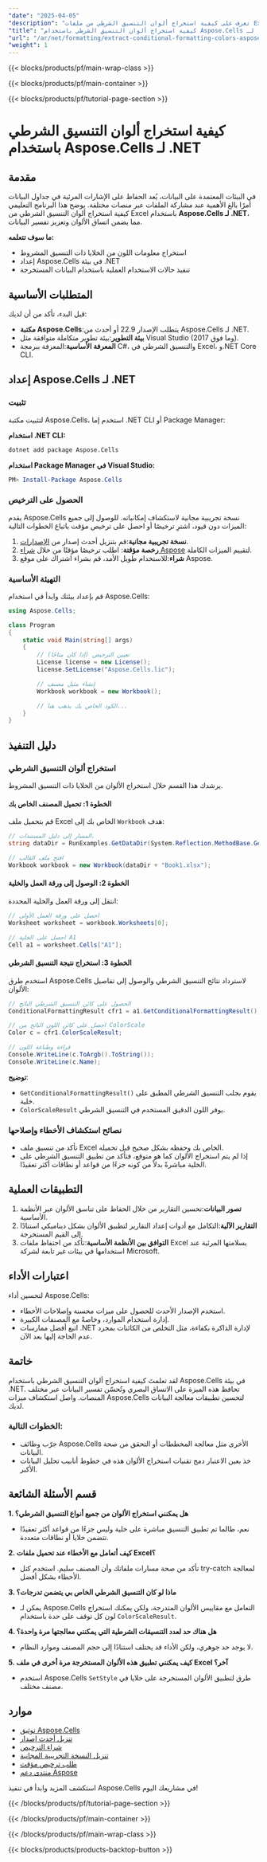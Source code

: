 ```yaml
---
"date": "2025-04-05"
"description": "تعرف على كيفية استخراج ألوان التنسيق الشرطي من ملفات Excel باستخدام Aspose.Cells لـ .NET، مما يضمن الاتساق البصري عبر الأنظمة الأساسية."
"title": "كيفية استخراج ألوان التنسيق الشرطي باستخدام Aspose.Cells لـ .NET"
"url": "/ar/net/formatting/extract-conditional-formatting-colors-aspose-cells-net/"
"weight": 1
---
```


{{< blocks/products/pf/main-wrap-class >}}

{{< blocks/products/pf/main-container >}}

{{< blocks/products/pf/tutorial-page-section >}}


# كيفية استخراج ألوان التنسيق الشرطي باستخدام Aspose.Cells لـ .NET

## مقدمة

في البيئات المعتمدة على البيانات، يُعد الحفاظ على الإشارات المرئية في جداول البيانات أمرًا بالغ الأهمية عند مشاركة الملفات عبر منصات مختلفة. يوضح هذا البرنامج التعليمي كيفية استخراج ألوان التنسيق الشرطي من Excel باستخدام **Aspose.Cells لـ .NET**، مما يضمن اتساق الألوان وتعزيز تفسير البيانات.

**ما سوف تتعلمه:**
- استخراج معلومات اللون من الخلايا ذات التنسيق المشروط
- إعداد Aspose.Cells في بيئة .NET
- تنفيذ حالات الاستخدام العملية باستخدام البيانات المستخرجة

## المتطلبات الأساسية

قبل البدء، تأكد من أن لديك:

- **مكتبة Aspose.Cells**:يتطلب الإصدار 22.9 أو أحدث من Aspose.Cells لـ .NET.
- **بيئة التطوير**:بيئة تطوير متكاملة متوافقة مثل Visual Studio (2017 وما فوق).
- **المعرفة الأساسية**:المعرفة ببرمجة C#، والتنسيق الشرطي في Excel، و.NET Core CLI.

## إعداد Aspose.Cells لـ .NET

### تثبيت

لتثبيت مكتبة Aspose.Cells، استخدم إما .NET CLI أو Package Manager:

**استخدام .NET CLI:**

```bash
dotnet add package Aspose.Cells
```

**استخدام Package Manager في Visual Studio:**

```powershell
PM> Install-Package Aspose.Cells
```

### الحصول على الترخيص

يقدم Aspose.Cells نسخة تجريبية مجانية لاستكشاف إمكانياته. للوصول إلى جميع الميزات دون قيود، اشترِ ترخيصًا أو احصل على ترخيص مؤقت باتباع الخطوات التالية:

1. **نسخة تجريبية مجانية**:قم بتنزيل أحدث إصدار من [الإصدارات](https://releases.aspose.com/cells/net/).
2. **رخصة مؤقتة**: اطلب ترخيصًا مؤقتًا من خلال [شراء Aspose](https://purchase.aspose.com/temporary-license/) لتقييم الميزات الكاملة.
3. **شراء**:للاستخدام طويل الأمد، قم بشراء اشتراك على موقع Aspose.

### التهيئة الأساسية

قم بإعداد بيئتك وابدأ في استخدام Aspose.Cells:

```csharp
using Aspose.Cells;

class Program
{
    static void Main(string[] args)
    {
        // تعيين الترخيص (إذا كان متاحًا)
        License license = new License();
        license.SetLicense("Aspose.Cells.lic");

        // إنشاء مثيل مصنف
        Workbook workbook = new Workbook();

        // الكود الخاص بك يذهب هنا...
    }
}
```

## دليل التنفيذ

### استخراج ألوان التنسيق الشرطي

يرشدك هذا القسم خلال استخراج الألوان من الخلايا ذات التنسيق المشروط.

#### الخطوة 1: تحميل المصنف الخاص بك

قم بتحميل ملف Excel الخاص بك إلى `Workbook` هدف:

```csharp
// المسار إلى دليل المستندات.
string dataDir = RunExamples.GetDataDir(System.Reflection.MethodBase.GetCurrentMethod().DeclaringType);

// افتح ملف القالب
Workbook workbook = new Workbook(dataDir + "Book1.xlsx");
```

#### الخطوة 2: الوصول إلى ورقة العمل والخلية

انتقل إلى ورقة العمل والخلية المحددة:

```csharp
// احصل على ورقة العمل الأولى
Worksheet worksheet = workbook.Worksheets[0];

// احصل على الخلية A1
Cell a1 = worksheet.Cells["A1"];
```

#### الخطوة 3: استخراج نتيجة التنسيق الشرطي

استخدم طرق Aspose.Cells لاسترداد نتائج التنسيق الشرطي والوصول إلى تفاصيل الألوان:

```csharp
// الحصول على كائن التنسيق الشرطي الناتج
ConditionalFormattingResult cfr1 = a1.GetConditionalFormattingResult();

// احصل على كائن اللون الناتج من ColorScale
Color c = cfr1.ColorScaleResult;

// قراءة وطباعة اللون
Console.WriteLine(c.ToArgb().ToString());
Console.WriteLine(c.Name);
```

**توضيح**: 
- `GetConditionalFormattingResult()` يقوم بجلب التنسيق الشرطي المطبق على خلية.
- `ColorScaleResult` يوفر اللون الدقيق المستخدم في التنسيق الشرطي.

### نصائح استكشاف الأخطاء وإصلاحها

- تأكد من تنسيق ملف Excel الخاص بك وحفظه بشكل صحيح قبل تحميله.
- إذا لم يتم استخراج الألوان كما هو متوقع، فتأكد من تطبيق التنسيق الشرطي على الخلية مباشرةً بدلاً من كونه جزءًا من قواعد أو نطاقات أكثر تعقيدًا.

## التطبيقات العملية

1. **تصور البيانات**:تحسين التقارير من خلال الحفاظ على تناسق الألوان عبر الأنظمة الأساسية.
2. **التقارير الآلية**:التكامل مع أدوات إعداد التقارير لتطبيق الألوان بشكل ديناميكي استنادًا إلى القيم المستخرجة.
3. **التوافق بين الأنظمة الأساسية**:تأكد من احتفاظ ملفات Excel بسلامتها المرئية عند استخدامها في بيئات غير تابعة لشركة Microsoft.

## اعتبارات الأداء

لتحسين أداء Aspose.Cells:

- استخدم الإصدار الأحدث للحصول على ميزات محسنة وإصلاحات الأخطاء.
- إدارة استخدام الموارد، وخاصةً مع المصنفات الكبيرة.
- اتبع أفضل ممارسات .NET لإدارة الذاكرة بكفاءة، مثل التخلص من الكائنات بمجرد عدم الحاجة إليها بعد الآن.

## خاتمة

لقد تعلمتَ كيفية استخراج ألوان التنسيق الشرطي باستخدام Aspose.Cells في بيئة .NET. تحافظ هذه الميزة على الاتساق البصري وتُحسّن تفسير البيانات عبر مختلف المنصات. واصل استكشاف ميزات Aspose.Cells لتحسين تطبيقات معالجة البيانات لديك.

### الخطوات التالية:

- جرّب وظائف Aspose.Cells الأخرى مثل معالجة المخططات أو التحقق من صحة البيانات.
- خذ بعين الاعتبار دمج تقنيات استخراج الألوان هذه في خطوط أنابيب تحليل البيانات الأكبر.

## قسم الأسئلة الشائعة

**1. هل يمكنني استخراج الألوان من جميع أنواع التنسيق الشرطي؟**
   - نعم، طالما تم تطبيق التنسيق مباشرة على خلية وليس جزءًا من قواعد أكثر تعقيدًا تتضمن خلايا أو نطاقات متعددة.

**2. كيف أتعامل مع الأخطاء عند تحميل ملفات Excel؟**
   - تأكد من صحة مسارات ملفاتك وأن المصنف سليم. استخدم كتل try-catch لمعالجة الأخطاء بشكل أفضل.

**3. ماذا لو كان التنسيق الشرطي الخاص بي يتضمن تدرجات؟**
   - يمكن لـ Aspose.Cells التعامل مع مقاييس الألوان المتدرجة، ولكن يمكنك استخراج لون كل توقف على حدة باستخدام `ColorScaleResult`.

**4. هل هناك حد لعدد التنسيقات الشرطية التي يمكنني معالجتها مرة واحدة؟**
   - لا يوجد حد جوهري، ولكن الأداء قد يختلف استنادًا إلى حجم المصنف وموارد النظام.

**5. كيف يمكنني تطبيق هذه الألوان المستخرجة مرة أخرى في ملف Excel آخر؟**
   - استخدم Aspose.Cells `SetStyle` طرق لتطبيق الألوان المستخرجة على خلايا في مصنف مختلف.

## موارد

- [توثيق Aspose.Cells](https://reference.aspose.com/cells/net/)
- [تنزيل أحدث إصدار](https://releases.aspose.com/cells/net/)
- [شراء الترخيص](https://purchase.aspose.com/buy)
- [تنزيل النسخة التجريبية المجانية](https://releases.aspose.com/cells/net/)
- [طلب ترخيص مؤقت](https://purchase.aspose.com/temporary-license/)
- [منتدى دعم Aspose](https://forum.aspose.com/c/cells/9)

استكشف المزيد وابدأ في تنفيذ Aspose.Cells في مشاريعك اليوم!


{{< /blocks/products/pf/tutorial-page-section >}}

{{< /blocks/products/pf/main-container >}}

{{< /blocks/products/pf/main-wrap-class >}}

{{< blocks/products/products-backtop-button >}}